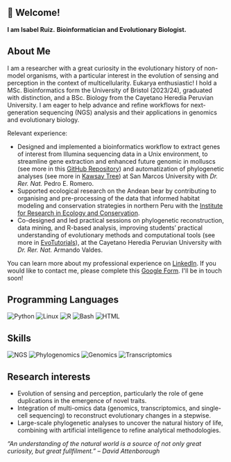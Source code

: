 ## 👋 Welcome!
**I am Isabel Ruiz.**
**Bioinformatician and Evolutionary Biologist.**

## About Me
I am a researcher with a great curiosity in the evolutionary history of non-model organisms, with a particular interest in the evolution of sensing and perception in the context of multicellularity. Eukarya enthusiastic! I hold a MSc. Bioinformatics form the University of Bristol (2023/24), graduated with distinction, and a BSc. Biology from the Cayetano Heredia Peruvian University. I am eager to help advance and refine workflows for next-generation sequencing (NGS) analysis and their applications in genomics and evolutionary biology.

Relevant experience:
* Designed and implemented a bioinformatics workflow to extract genes of interest from Illumina sequencing data in a Unix environment, to  streamline gene extraction and enhanced future genomic in molluscs (see more in this [GitHub Repository](https://github.com/sciruiz/euk-illumina-gene-extraction-pipeline)) and automatization of phylogenetic analyses (see more in [Kawsay Tree](https://github.com/sciruiz/KawsayTree)) at San Marcos University with *Dr. Rer. Nat.* Pedro E. Romero. 
* Supported ecological research on the Andean bear by contributing to organising and pre-processing of the data that informed habitat modeling and conservation strategies in northern Peru with the [Institute for Research in Ecology and Conservation](https://www.iiecco.org).
* Co-designed and led practical sessions on phylogenetic reconstruction, data mining, and R-based analysis, improving students’ practical understanding of evolutionary methods and computational tools (see more in [EvoTutorials](https://sciruiz.github.io/evotutorials)), at the Cayetano Heredia Peruvian University with *Dr. Rer. Nat.* Armando Valdes.

You can learn more about my professional experience on [LinkedIn](https://www.linkedin.com/in/sciruiz/).
If you would like to contact me, please complete this [Google Form](https://forms.gle/ctKMwxgKzokTyNzD6). I'll be in touch soon!

## Programming Languages
![Python](https://img.shields.io/badge/Python-3776AB?logo=python&logoColor=white)
![Linux](https://img.shields.io/badge/Linux-FCC624?logo=linux&logoColor=black)
![R](https://img.shields.io/badge/R-276DC3?logo=r&logoColor=white)
![Bash](https://img.shields.io/badge/Bash-4EAA25?style=flat-square&logo=gnubash&logoColor=white)
![HTML](https://img.shields.io/badge/HTML5-E34F26?style=flat-square&logo=html5&logoColor=white)

## Skills 
![NGS](https://img.shields.io/badge/NGS-blue?style=flat-square&logo=dna&logoColor=white)
![Phylogenomics](https://img.shields.io/badge/Phylogenetics-green?style=flat-square&logo=tree&logoColor=white)
![Genomics](https://img.shields.io/badge/Genomics-purple?style=flat-square&logo=biolink&logoColor=white)
![Transcriptomics](https://img.shields.io/badge/Transcriptomics-orange?style=flat-square&logo=files&logoColor=white)

## Research interests
* Evolution of sensing and perception, particularly the role of gene duplications in the emergence of novel traits.
* Integration of multi-omics data (genomics, transcriptomics, and single-cell sequencing) to reconstruct evolutionary changes in a stepwise.
* Large-scale phylogenetic analyses to uncover the natural history of life, combining with artificial intelligence to refine analytical methodologies.

_“An understanding of the natural world is a source of not only great curiosity, but great fullfilment.” – David Attenborough_



